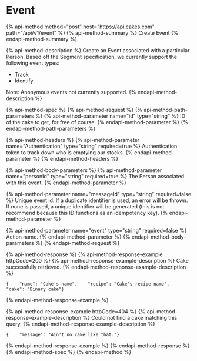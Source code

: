 # Event

{% api-method method="post" host="https://api.cakes.com" path="/api/v1/event" %}
{% api-method-summary %}
Create Event
{% endapi-method-summary %}

{% api-method-description %}
Create an Event associated with a particular Person. Based off the Segment specification, we currently support the following event types:  
- Track  
- Identify  
  
Note: Anonymous events not currently supported.
{% endapi-method-description %}

{% api-method-spec %}
{% api-method-request %}
{% api-method-path-parameters %}
{% api-method-parameter name="id" type="string" %}
ID of the cake to get, for free of course.
{% endapi-method-parameter %}
{% endapi-method-path-parameters %}

{% api-method-headers %}
{% api-method-parameter name="Authentication" type="string" required=true %}
Authentication token to track down who is emptying our stocks.
{% endapi-method-parameter %}
{% endapi-method-headers %}

{% api-method-body-parameters %}
{% api-method-parameter name="personId" type="string" required=true %}
The Person associated with this event.
{% endapi-method-parameter %}

{% api-method-parameter name="messageId" type="string" required=false %}
Unique event id. If a duplicate identifier is used, an error will be thrown. If none is passed, a unique identifier will be generated \(this is not recommend because this ID functions as an idempotency key\). 
{% endapi-method-parameter %}

{% api-method-parameter name="event" type="string" required=false %}
Action name.
{% endapi-method-parameter %}
{% endapi-method-body-parameters %}
{% endapi-method-request %}

{% api-method-response %}
{% api-method-response-example httpCode=200 %}
{% api-method-response-example-description %}
Cake successfully retrieved.
{% endapi-method-response-example-description %}

```
{    "name": "Cake's name",    "recipe": "Cake's recipe name",    "cake": "Binary cake"}
```
{% endapi-method-response-example %}

{% api-method-response-example httpCode=404 %}
{% api-method-response-example-description %}
Could not find a cake matching this query.
{% endapi-method-response-example-description %}

```
{    "message": "Ain't no cake like that."}
```
{% endapi-method-response-example %}
{% endapi-method-response %}
{% endapi-method-spec %}
{% endapi-method %}



